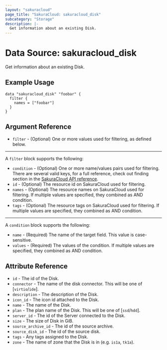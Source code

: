 ```yaml
---
layout: "sakuracloud"
page_title: "SakuraCloud: sakuracloud_disk"
subcategory: "Storage"
description: |-
  Get information about an existing Disk.
---
```


# Data Source: sakuracloud_disk

Get information about an existing Disk.

## Example Usage

```hcl
data "sakuracloud_disk" "foobar" {
  filter {
    names = ["foobar"]
  }
}
```
## Argument Reference

* `filter` - (Optional) One or more values used for filtering, as defined below.


---

A `filter` block supports the following:

* `condition` - (Optional) One or more name/values pairs used for filtering. There are several valid keys, for a full reference, check out finding section in the [SakuraCloud API reference](https://developer.sakura.ad.jp/cloud/api/1.1/).
* `id` - (Optional) The resource id on SakuraCloud used for filtering.
* `names` - (Optional) The resource names on SakuraCloud used for filtering. If multiple values ​​are specified, they combined as AND condition.
* `tags` - (Optional) The resource tags on SakuraCloud used for filtering. If multiple values ​​are specified, they combined as AND condition.

---

A `condition` block supports the following:

* `name` - (Required) The name of the target field. This value is case-sensitive.
* `values` - (Required) The values of the condition. If multiple values ​​are specified, they combined as AND condition.


## Attribute Reference

* `id` - The id of the Disk.
* `connector` - The name of the disk connector. This will be one of [`virtio`/`ide`].
* `description` - The description of the Disk.
* `icon_id` - The icon id attached to the Disk.
* `name` - The name of the Disk.
* `plan` - The plan name of the Disk. This will be one of [`ssd`/`hdd`].
* `server_id` - The id of the Server connected to the Disk.
* `size` - The size of Disk in GiB.
* `source_archive_id` - The id of the source archive.
* `source_disk_id` - The id of the source disk.
* `tags` - Any tags assigned to the Disk.
* `zone` - The name of zone that the Disk is in (e.g. `is1a`, `tk1a`).



